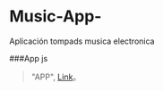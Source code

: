 # Music-App-
Aplicación tompads musica electronica

###App js

> "APP", [Link](https://music-app-e4fcc.web.app)。
